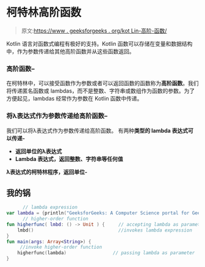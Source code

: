 # 柯特林高阶函数

> 原文:[https://www . geeksforgeeks . org/kot Lin-高阶-函数/](https://www.geeksforgeeks.org/kotlin-higher-order-functions/)

Kotlin 语言对函数式编程有极好的支持。Kotlin 函数可以存储在变量和数据结构中，作为参数传递给其他高阶函数并从这些函数返回。

### 高阶函数–

在柯特林中，可以接受函数作为参数或者可以返回函数的函数称为**高阶函数**。我们将传递匿名函数或 lambdas，而不是整数、字符串或数组作为函数的参数。为了方便起见，lambdas 经常作为参数在 Kotlin 函数中传递。

### 将λ表达式作为参数传递给高阶函数–

我们可以将λ表达式作为参数传递给高阶函数。
有两种**类型的 lambda 表达式可以传递-**

*   **返回单位的λ表达式**
*   **Lambda 表达式，返回整数、字符串等任何值**

****λ表达式的柯特林程序，返回单位-****

## **我的锅**

```kt
      // lambda expression
var lambda = {println("GeeksforGeeks: A Computer Science portal for Geeks") }
      // higher-order function
fun higherfunc( lmbd: () -> Unit ) {     // accepting lambda as parameter
    lmbd()                               //invokes lambda expression
}
fun main(args: Array<String>) {
     //invoke higher-order function
    higherfunc(lambda)                 // passing lambda as parameter
}
```